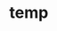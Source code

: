# temp





















































































































































































































































































































